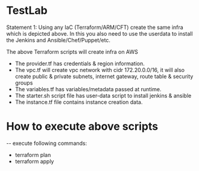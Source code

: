 # TestLab

Statement 1: Using any IaC (Terraform/ARM/CFT) create the same infra which is depicted
above. In this you also need to use the userdata to install the Jenkins and
Ansible/Chef/Puppet/etc. 

The above Terraform scripts will create infra on AWS
  - The provider.tf has credentials & region information.
  - The vpc.tf will create vpc network with cidr 172.20.0.0/16, it will also create public & private subnets, internet gateway, route table & security groups
  - The variables.tf has variables/metadata passed at runtime.
  - The starter.sh script file has user-data script to install jenkins & ansible
  - The instance.tf file contains instance creation data.

# How to execute above scripts
  -- execute following commands:
  - terraform plan
  - terraform apply

